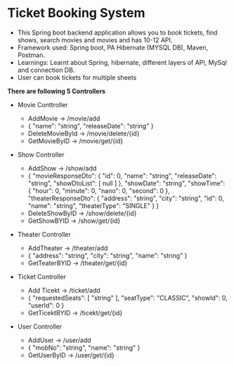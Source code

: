 # Ticket Booking System

-	This Spring boot backend application allows you to book tickets, find shows, search movies and movies and has 10-12 API.
-	Framework used: Spring boot, PA Hibernate (MYSQL DB), Maven, Postman.
-	Learnings: Learnt about Spring, hibernate, different layers of API, MySql and connection DB.
-	User can book tickets for multiple sheets 


<b>There are following 5 Controllers </b>

- Movie Conttroller
  - AddMovie -> /movie/add
  - {
      "name": "string",
      "releaseDate": "string"
    }
  - DeleteMovieById -> /movie/delete/{id}
  - GetMovieByID -> /movie/get/{id}

- Show Controller
  - AddShow -> /show/add
  - {
      "movieResponseDto": {
        "id": 0,
        "name": "string",
        "releaseDate": "string",
        "showDtoList": [
          null
        ]
      },
      "showDate": "string",
      "showTime": {
        "hour": 0,
        "minute": 0,
        "nano": 0,
        "second": 0
      },
      "theaterResponseDto": {
        "address": "string",
        "city": "string",
        "id": 0,
        "name": "string",
        "theaterType": "SINGLE"
      }
    }
  - DeleteShowByID -> /show/delete/{id}
  - GetShowBYID -> /show/get/{id}

- Theater Controller
  - AddTheater -> /theater/add
  - {
      "address": "string",
      "city": "string",
      "name": "string"
    } 
  - GetTeaterBYID -> /theater/get/{id}

- Ticket Controller
  - Add Ticekt -> /ticket/add
  - {
      "requestedSeats": [
        "string"
      ],
      "seatType": "CLASSIC",
      "showId": 0,
      "userId": 0
    }
  - GetTicektBYID -> /ticekt/get/{id}

- User Controller
  - AddUser -> /user/add
  - {
      "mobNo": "string",
      "name": "string"
    }
  - GetUserByID -> /user/get/{id}


